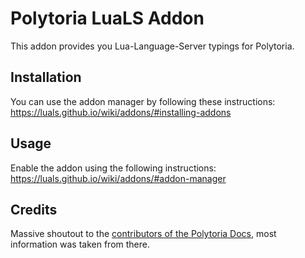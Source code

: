 # Polytoria LuaLS Addon

This addon provides you Lua-Language-Server typings for Polytoria.

## Installation

You can use the addon manager by following these instructions: https://luals.github.io/wiki/addons/#installing-addons

## Usage

Enable the addon using the following instructions: https://luals.github.io/wiki/addons/#addon-manager

## Credits

Massive shoutout to the [contributors of the Polytoria Docs](https://docs.polytoria.com/contributors), most information was taken from there.
